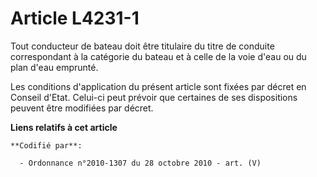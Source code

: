 # Article L4231-1

Tout conducteur de bateau doit être titulaire du titre de conduite correspondant à la catégorie du bateau et à celle de la
voie d'eau ou du plan d'eau emprunté.

Les conditions d'application du présent article sont fixées par décret en Conseil d'Etat. Celui-ci peut prévoir que certaines
de ses dispositions peuvent être modifiées par décret.

**Liens relatifs à cet article**

	**Codifié par**:

	  - Ordonnance n°2010-1307 du 28 octobre 2010 - art. (V)
